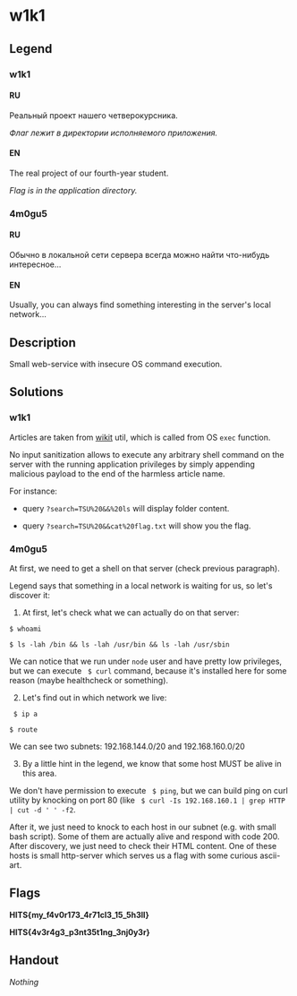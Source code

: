 # w1k1

## Legend

### w1k1

#### RU

Реальный проект нашего четверокурсника.

*Флаг лежит в директории исполняемого приложения.*

#### EN 

The real project of our fourth-year student.

*Flag is in the application directory.*

### 4m0gu5

#### RU

Обычно в локальной сети сервера всегда можно найти что-нибудь интересное...

#### EN 

Usually, you can always find something interesting in the server's local network...

## Description

Small web-service with insecure OS command execution.

## Solutions

### w1k1

Articles are taken from [wikit](https://www.npmjs.com/package/wikit) util,
which is called from OS ```exec``` function.

No input sanitization allows to execute any arbitrary shell command on the server 
with the running application privileges by simply appending malicious payload 
to the end of the harmless article name. 

For instance:

- query ```?search=TSU%20&&%20ls``` will display folder content. 

- query ```?search=TSU%20&&cat%20flag.txt``` will show you the flag.

### 4m0gu5

At first, we need to get a shell on that server (check previous paragraph).

Legend says that something in a local network is waiting for us, so let's discover it:

1. At first, let's check what we can actually do on that server:

``` $ whoami ```

``` $ ls -lah /bin && ls -lah /usr/bin && ls -lah /usr/sbin ```

We can notice that we run under ```node``` user and have pretty low privileges, but we can execute ``` $ curl``` command, because it's installed here for some reason (maybe healthcheck or something).

2. Let's find out in which network we live:

``` $ ip a```

``` $ route ```

We can see two subnets: 192.168.144.0/20 and 192.168.160.0/20

3. By a little hint in the legend, we know that some host MUST be alive in this area.

We don't have permission to execute ``` $ ping```, but we can build ping on curl utility by knocking on port 80 (like ``` $ curl -Is 192.168.160.1 | grep HTTP | cut -d ' ' -f2```.

After it, we just need to knock to each host in our subnet (e.g. with small bash script). Some of them are actually alive and respond with code 200. After discovery, we just need to check their HTML content. One of these hosts is small http-server which serves us a flag with some curious ascii-art.

## Flags

**HITS{my_f4v0r173_4r71cl3_15_5h3ll}**

**HITS{4v3r4g3_p3nt35t1ng_3nj0y3r}**

## Handout

*Nothing*
